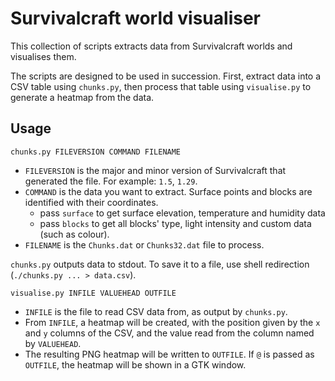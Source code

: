 # Survivalcraft world visualiser

This collection of scripts extracts data from Survivalcraft worlds and visualises them.

The scripts are designed to be used in succession. First, extract data into a CSV table using `chunks.py`, then process that table using `visualise.py` to generate a heatmap from the data.

## Usage

    chunks.py FILEVERSION COMMAND FILENAME

- `FILEVERSION` is the major and minor version of Survivalcraft that generated the file. For example: `1.5`, `1.29`.
- `COMMAND` is the data you want to extract. Surface points and blocks are identified with their coordinates.
    - pass `surface` to get surface elevation, temperature and humidity data
    - pass `blocks` to get all blocks' type, light intensity and custom data (such as colour).
- `FILENAME` is the `Chunks.dat` or `Chunks32.dat` file to process.

`chunks.py` outputs data to stdout. To save it to a file, use shell redirection (`./chunks.py ... > data.csv`).

    visualise.py INFILE VALUEHEAD OUTFILE

- `INFILE` is the file to read CSV data from, as output by `chunks.py`.
- From `INFILE`, a heatmap will be created, with the position given by the `x` and `y` columns of the CSV, and the value read from the column named by `VALUEHEAD`.
- The resulting PNG heatmap will be written to `OUTFILE`. If `@` is passed as `OUTFILE`, the heatmap will be shown in a GTK window.
